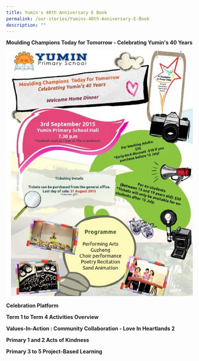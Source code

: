 ```yaml
---
title: Yumin's 40th Anniversary E Book
permalink: /our-stories/Yumins-40th-Anniversary-E-Book
description: ""
---
```

**Moulding Champions Today for Tomorrow - Celebrating Yumin's 40 Years**

![](/images/glogyumin40.jpg)

**Celebration Platform**


**Term 1 to Term 4 Activities Overview**

**Values-In-Action : Community Collaboration - Love In Heartlands 2**

**Primary 1 and 2 Acts of Kindness**

**Primary 3 to 5 Project-Based Learning**

